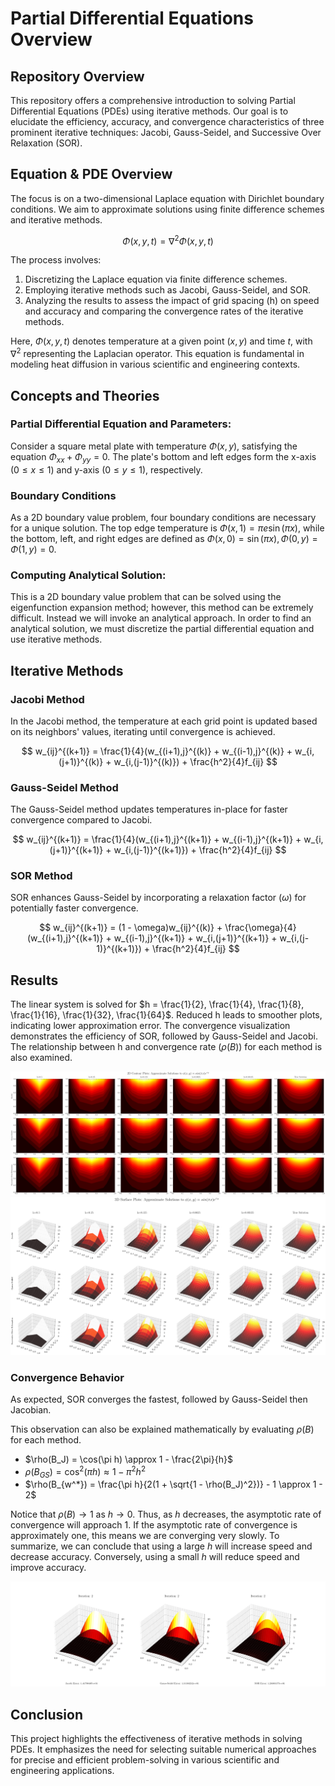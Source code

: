# Partial Differential Equations Overview

## Repository Overview
This repository offers a comprehensive introduction to solving Partial Differential Equations (PDEs) using iterative methods. Our goal is to elucidate the efficiency, accuracy, and convergence characteristics of three prominent iterative techniques: Jacobi, Gauss-Seidel, and Successive Over Relaxation (SOR).

## Equation & PDE Overview

The focus is on a two-dimensional Laplace equation with Dirichlet boundary conditions. We aim to approximate solutions using finite difference schemes and iterative methods.

$$
\Phi(x, y, t) = \nabla^2 \Phi(x, y, t)
$$

The process involves:
1. Discretizing the Laplace equation via finite difference schemes.
2. Employing iterative methods such as Jacobi, Gauss-Seidel, and SOR.
3. Analyzing the results to assess the impact of grid spacing (h) on speed and accuracy and comparing the convergence rates of the iterative methods.

Here, $\Phi(x, y, t)$ denotes temperature at a given point $(x, y)$ and time $t$, with $\nabla^2$ representing the Laplacian operator. This equation is fundamental in modeling heat diffusion in various scientific and engineering contexts.

## Concepts and Theories

### Partial Differential Equation and Parameters:
Consider a square metal plate with temperature $\Phi(x, y)$, satisfying the equation $\Phi_{xx} + \Phi_{yy} = 0$. The plate's bottom and left edges form the x-axis ($0 \leq x \leq 1$) and y-axis ($0 \leq y \leq 1$), respectively.

### Boundary Conditions
As a 2D boundary value problem, four boundary conditions are necessary for a unique solution. The top edge temperature is $\Phi(x, 1) = \pi e \sin(\pi x)$, while the bottom, left, and right edges are defined as $\Phi(x, 0) = \sin(\pi x), \Phi(0, y) = \Phi(1, y) = 0$.

### Computing Analytical Solution:
This is a 2D boundary value problem that can be solved using the eigenfunction expansion
method; however, this method can be extremely difficult. Instead we will invoke an analytical
approach.
In order to find an analytical solution, we must discretize the partial differential equation and
use iterative methods.

## Iterative Methods

### Jacobi Method
In the Jacobi method, the temperature at each grid point is updated based on its neighbors' values, iterating until convergence is achieved.

$$
w_{ij}^{(k+1)} = \frac{1}{4}(w_{(i+1),j}^{(k)} + w_{(i-1),j}^{(k)} + w_{i,(j+1)}^{(k)} + w_{i,(j-1)}^{(k)}) + \frac{h^2}{4}f_{ij}
$$

### Gauss-Seidel Method
The Gauss-Seidel method updates temperatures in-place for faster convergence compared to Jacobi.

$$
w_{ij}^{(k+1)} = \frac{1}{4}(w_{(i+1),j}^{(k+1)} + w_{(i-1),j}^{(k+1)} + w_{i,(j+1)}^{(k+1)} + w_{i,(j-1)}^{(k+1)}) + \frac{h^2}{4}f_{ij}
$$

### SOR Method
SOR enhances Gauss-Seidel by incorporating a relaxation factor ($\omega$) for potentially faster convergence.

$$
w_{ij}^{(k+1)} = (1 - \omega)w_{ij}^{(k)} + \frac{\omega}{4}(w_{(i+1),j}^{(k+1)} + w_{(i-1),j}^{(k+1)} + w_{i,(j+1)}^{(k+1)} + w_{i,(j-1)}^{(k+1)}) + \frac{h^2}{4}f_{ij}
$$

## Results
The linear system is solved for $h = \frac{1}{2}, \frac{1}{4}, \frac{1}{8}, \frac{1}{16}, \frac{1}{32}, \frac{1}{64}$. Reduced h leads to smoother plots, indicating lower approximation error. The convergence visualization demonstrates the efficiency of SOR, followed by Gauss-Seidel and Jacobi. The relationship between h and convergence rate ($\rho(B)$) for each method is also examined.

![Contour Plot](plots/2d_contour.png)
![Surface Plot](plots/3d_surface.png)

### Convergence Behavior
As expected, SOR converges the fastest, followed by Gauss-Seidel then Jacobian.

This observation can also be explained mathematically by evaluating $\rho(B)$ for each method.

- $\rho(B_J) = \cos(\pi h) \approx 1 - \frac{2\pi}{h}$
- $\rho(B_{GS}) = \cos^2(\pi h) \approx 1 - \pi^2h^2$
- $\rho(B_{w^*}) = \frac{\pi h}{2(1 + \sqrt{1 - \rho(B_J)^2})} - 1 \approx 1 - 2$

Notice that $\rho(B) \to 1$ as $h \to 0$. Thus, as $h$ decreases, the asymptotic rate of convergence will approach 1. If the asymptotic rate of convergence is approximately one, this means we are converging very slowly. To summarize, we can conclude that using a large $h$ will increase speed and decrease accuracy. Conversely, using a small $h$ will reduce speed and improve accuracy.


![Convergence Visualization](/plots/heat_equation_animation.gif)

## Conclusion

This project highlights the effectiveness of iterative methods in solving PDEs. It emphasizes the need for selecting suitable numerical approaches for precise and efficient problem-solving in various scientific and engineering applications.
